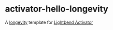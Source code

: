# activator-hello-longevity
A [longevity](http://longevityframework.github.io/longevity/) template for [Lightbend Activator](https://www.lightbend.com/activator/download)
